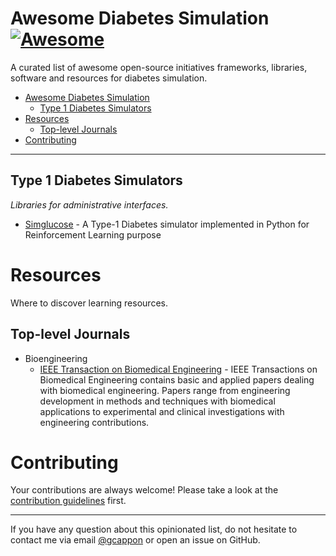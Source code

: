 # Awesome Diabetes Simulation [![Awesome](https://cdn.rawgit.com/sindresorhus/awesome/d7305f38d29fed78fa85652e3a63e154dd8e8829/media/badge.svg)](https://github.com/sindresorhus/awesome)

A curated list of awesome open-source initiatives frameworks, libraries, software and resources for diabetes simulation.

- [Awesome Diabetes Simulation](#awesome-diabetes-simulation)
    - [Type 1 Diabetes Simulators](#t1d-simulators)
- [Resources](#resources)
    - [Top-level Journals](#top-level-journals)
- [Contributing](#contributing)

---

## Type 1 Diabetes Simulators

*Libraries for administrative interfaces.*

* [Simglucose](https://github.com/jxx123/simglucose) - A Type-1 Diabetes simulator implemented in Python for Reinforcement Learning purpose

# Resources

Where to discover learning resources.

## Top-level Journals

* Bioengineering
    * [IEEE Transaction on Biomedical Engineering](https://www.embs.org/tbme/) - IEEE Transactions on Biomedical Engineering contains basic and applied papers dealing with biomedical engineering. Papers range from engineering development in methods and techniques with biomedical applications to experimental and clinical investigations with engineering contributions.

# Contributing

Your contributions are always welcome! Please take a look at the [contribution guidelines](https://github.com/gcappon/awesome-diabetes-simulation/blob/master/CONTRIBUTING.md) first.

- - -

If you have any question about this opinionated list, do not hesitate to contact me via email [@gcappon](giacomo.cappon@unipd.it) or open an issue on GitHub.
